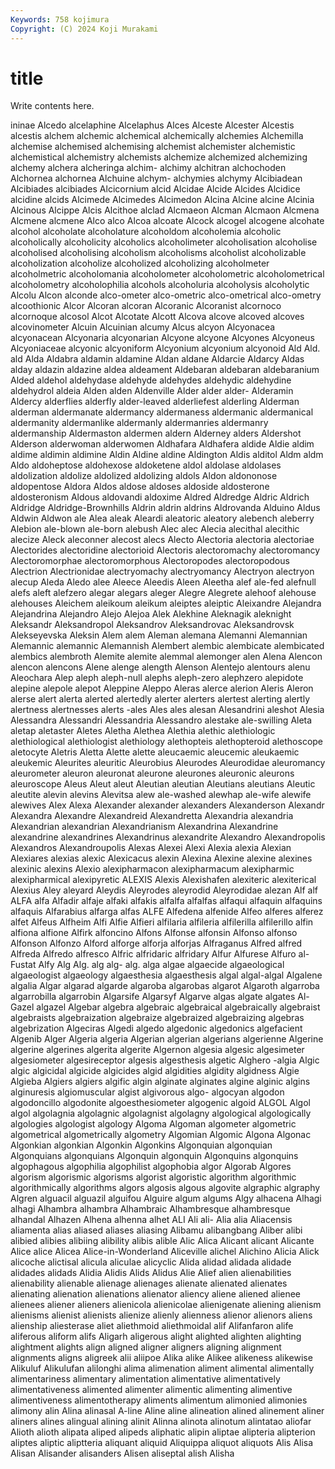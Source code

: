 ```yaml
---
Keywords: 758 kojimura
Copyright: (C) 2024 Koji Murakami
---
```


# title

Write contents here.



ininae Alcedo alcelaphine Alcelaphus Alces Alceste Alcester
Alcestis alcestis alchem alchemic alchemical alchemically alchemies Alchemilla alchemise alchemised
alchemising alchemist alchemister alchemistic alchemistical alchemistry alchemists alchemize alchemized alchemizing
alchemy alchera alcheringa alchim- alchimy alchitran alchochoden Alchornea alchornea Alchuine
alchym- alchymies alchymy Alcibiadean Alcibiades alcibiades Alcicornium alcid Alcidae Alcide
Alcides Alcidice alcidine alcids Alcimede Alcimedes Alcimedon Alcina Alcine alcine
Alcinia Alcinous Alcippe Alcis Alcithoe alclad Alcmaeon Alcman Alcmaon Alcmena
Alcmene alcmene Alco alco Alcoa alcoate Alcock alcogel alcogene alcohate
alcohol alcoholate alcoholature alcoholdom alcoholemia alcoholic alcoholically alcoholicity alcoholics alcoholimeter
alcoholisation alcoholise alcoholised alcoholising alcoholism alcoholisms alcoholist alcoholizable alcoholization alcoholize
alcoholized alcoholizing alcoholmeter alcoholmetric alcoholomania alcoholometer alcoholometric alcoholometrical alcoholometry alcoholophilia
alcohols alcoholuria alcoholysis alcoholytic Alcolu Alcon alconde alco-ometer alco-ometric alco-ometrical
alco-ometry alcoothionic Alcor Alcoran alcoran Alcoranic Alcoranist alcornoco alcornoque alcosol
Alcot Alcotate Alcott Alcova alcove alcoved alcoves alcovinometer Alcuin Alcuinian
alcumy Alcus alcyon Alcyonacea alcyonacean Alcyonaria alcyonarian Alcyone alcyone Alcyones
Alcyoneus Alcyoniaceae alcyonic alcyoniform Alcyonium alcyonium alcyonoid Ald Ald. ald
Alda Aldabra aldamin aldamine Aldan aldane Aldarcie Aldarcy Aldas alday
aldazin aldazine aldea aldeament Aldebaran aldebaran aldebaranium Alded aldehol aldehydase
aldehyde aldehydes aldehydic aldehydine aldehydrol aldeia Alden alden Aldenville Alder
alder alder- Alderamin Aldercy alderflies alderfly alder-leaved alderliefest alderling Alderman
alderman aldermanate aldermancy aldermaness aldermanic aldermanical aldermanity aldermanlike aldermanly aldermanries
aldermanry aldermanship Aldermaston aldermen aldern Alderney alders Aldershot Alderson alderwoman
alderwomen Aldhafara Aldhafera aldide Aldie aldim aldime aldimin aldimine Aldin
Aldine aldine Aldington Aldis alditol Aldm aldm Aldo aldoheptose aldohexose
aldoketene aldol aldolase aldolases aldolization aldolize aldolized aldolizing aldols Aldon
aldononose aldopentose Aldora Aldos aldose aldoses aldoside aldosterone aldosteronism Aldous
aldovandi aldoxime Aldred Aldredge Aldric Aldrich Aldridge Aldridge-Brownhills Aldrin aldrin
aldrins Aldrovanda Alduino Aldus Aldwin Aldwon ale Alea aleak Aleardi
aleatoric aleatory alebench aleberry Alebion ale-blown ale-born alebush Alec alec
Alecia alecithal alecithic alecize Aleck aleconner alecost alecs Alecto Alectoria
alectoria alectoriae Alectorides alectoridine alectorioid Alectoris alectoromachy alectoromancy Alectoromorphae alectoromorphous
Alectoropodes alectoropodous Alectrion Alectrionidae alectryomachy alectryomancy Alectryon alectryon alecup Aleda
Aledo alee Aleece Aleedis Aleen Aleetha alef ale-fed alefnull alefs
aleft alefzero alegar alegars aleger Alegre Alegrete alehoof alehouse alehouses
Aleichem aleikoum aleikum aleiptes aleiptic Aleixandre Alejandra Alejandrina Alejandro Alejo
Alejoa Alek Alekhine Aleknagik aleknight Aleksandr Aleksandropol Aleksandrov Aleksandrovac Aleksandrovsk
Alekseyevska Aleksin Alem alem Aleman alemana Alemanni Alemannian Alemannic alemannic
Alemannish Alembert alembic alembicate alembicated alembics alembroth Alemite alemite alemmal
alemonger alen Alena Alencon alencon alencons Alene alenge alength Alenson
Alentejo alentours alenu Aleochara Alep aleph aleph-null alephs aleph-zero alephzero
alepidote alepine alepole alepot Aleppine Aleppo Aleras alerce alerion Aleris
Aleron alerse alert alerta alerted alertedly alerter alerters alertest alerting
alertly alertness alertnesses alerts -ales Ales ales alesan Alesandrini aleshot
Alesia Alessandra Alessandri Alessandria Alessandro alestake ale-swilling Aleta aletap aletaster
Aletes Aletha Alethea Alethia alethic alethiologic alethiological alethiologist alethiology alethopteis
alethopteroid alethoscope aletocyte Aletris Aletta Alette alette aleucaemic aleucemic aleukaemic
aleukemic Aleurites aleuritic Aleurobius Aleurodes Aleurodidae aleuromancy aleurometer aleuron aleuronat
aleurone aleurones aleuronic aleurons aleuroscope Aleus Aleut aleut Aleutian aleutian
Aleutians aleutians Aleutic aleutite alevin alevins Alevitsa alew ale-washed alewhap
ale-wife alewife alewives Alex Alexa Alexander alexander alexanders Alexanderson Alexandr
Alexandra Alexandre Alexandreid Alexandretta Alexandria alexandria Alexandrian alexandrian Alexandrianism Alexandrina
Alexandrine alexandrine alexandrines Alexandrinus alexandrite Alexandro Alexandropolis Alexandros Alexandroupolis Alexas
Alexei Alexi Alexia alexia Alexian Alexiares alexias alexic Alexicacus alexin
Alexina Alexine alexine alexines alexinic alexins Alexio alexipharmacon alexipharmacum alexipharmic
alexipharmical alexipyretic ALEXIS Alexis Alexishafen alexiteric alexiterical Alexius Aley aleyard
Aleydis Aleyrodes aleyrodid Aleyrodidae alezan Alf alf ALFA alfa Alfadir
alfaje alfaki alfakis alfalfa alfalfas alfaqui alfaquin alfaquins alfaquis Alfarabius
alfarga alfas ALFE Alfedena alfenide Alfeo alferes alferez alfet Alfeus
Alfheim Alfi Alfie Alfieri alfilaria alfileria alfilerilla alfilerillo alfin alfiona
alfione Alfirk alfoncino Alfons Alfonse alfonsin Alfonso alfonso Alfonson Alfonzo
Alford alforge alforja alforjas Alfraganus Alfred alfred Alfreda Alfredo alfresco
Alfric alfridaric alfridary Alfur Alfurese Alfuro al-Fustat Alfy Alg Alg.
alg alg- alg. alga algae algaecide algaeological algaeologist algaeology algaesthesia
algaesthesis algal algal-algal Algalene algalia Algar algarad algarde algaroba algarobas
algarot Algaroth algarroba algarrobilla algarrobin Algarsife Algarsyf Algarve algas algate
algates Al-Gazel algazel Algebar algebra algebraic algebraical algebraically algebraist algebraists
algebraization algebraize algebraized algebraizing algebras algebrization Algeciras Algedi algedo algedonic
algedonics algefacient Algenib Alger Algeria algeria Algerian algerian algerians algerienne
Algerine algerine algerines algerita algerite Algernon algesia algesic algesimeter algesiometer
algesireceptor algesis algesthesis algetic Alghero -algia Algic algic algicidal algicide
algicides algid algidities algidity algidness Algie Algieba Algiers algiers algific
algin alginate alginates algine alginic algins alginuresis algiomuscular algist algivorous
algo- algocyan algodon algodoncillo algodonite algoesthesiometer algogenic algoid ALGOL Algol
algol algolagnia algolagnic algolagnist algolagny algological algologically algologies algologist algology
Algoma Algoman algometer algometric algometrical algometrically algometry Algomian Algomic Algona
Algonac Algonkian algonkian Algonkin Algonkins Algonquian algonquian Algonquians algonquians Algonquin
algonquin Algonquins algonquins algophagous algophilia algophilist algophobia algor Algorab Algores
algorism algorismic algorisms algorist algoristic algorithm algorithmic algorithmically algorithms algors
algosis algous algovite algraphic algraphy Algren alguacil alguazil alguifou Alguire
algum algums Algy alhacena Alhagi alhagi Alhambra alhambra Alhambraic Alhambresque
alhambresque alhandal Alhazen Alhena alhenna alhet ALI Ali ali- Alia
alia Aliacensis aliamenta alias aliased aliases aliasing Alibamu alibangbang Aliber
alibi alibied alibies alibiing alibility alibis alible Alic Alica Alicant
alicant Alicante Alice alice Alicea Alice-in-Wonderland Aliceville alichel Alichino Alicia
Alick alicoche alictisal alicula aliculae alicyclic Alida alidad alidada alidade
alidades alidads Alidia Alidis Alids Alidus Alie Alief alien alienabilities
alienability alienable alienage alienages alienate alienated alienates alienating alienation alienations
alienator aliency aliene aliened alienee alienees aliener alieners alienicola alienicolae
alienigenate aliening alienism alienisms alienist alienists alienize alienly alienness alienor
alienors aliens alienship aliesterase aliet aliethmoid aliethmoidal alif Alifanfaron alife
aliferous aliform alifs Aligarh aligerous alight alighted alighten alighting alightment
alights align aligned aligner aligners aligning alignment alignments aligns aligreek
alii aliipoe Alika alike Alikee alikeness alikewise Alikuluf Alikulufan alilonghi
alima alimenation aliment alimental alimentally alimentariness alimentary alimentation alimentative alimentatively
alimentativeness alimented alimenter alimentic alimenting alimentive alimentiveness alimentotherapy aliments alimentum
alimonied alimonies alimony alin Alina alinasal A-line Aline aline alineation
alined alinement aliner aliners alines alingual alining alinit Alinna alinota
alinotum alintatao aliofar Alioth alioth alipata aliped alipeds aliphatic alipin
aliptae alipteria alipterion aliptes aliptic aliptteria aliquant aliquid Aliquippa aliquot
aliquots Alis Alisa Alisan Alisander alisanders Alisen aliseptal alish Alisha
